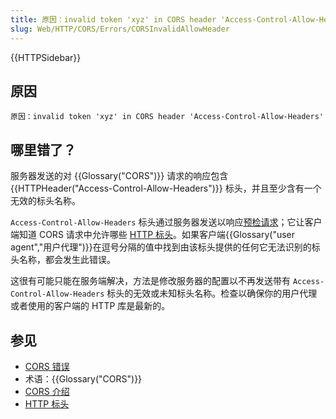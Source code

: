 ```yaml
---
title: 原因：invalid token 'xyz' in CORS header 'Access-Control-Allow-Headers'
slug: Web/HTTP/CORS/Errors/CORSInvalidAllowHeader
---
```


{{HTTPSidebar}}

## 原因

```plain
原因：invalid token 'xyz' in CORS header 'Access-Control-Allow-Headers'
```

## 哪里错了？

服务器发送的对 {{Glossary("CORS")}} 请求的响应包含 {{HTTPHeader("Access-Control-Allow-Headers")}} 标头，并且至少含有一个无效的标头名称。

`Access-Control-Allow-Headers` 标头通过服务器发送以响应[预检请求](/zh-CN/docs/Glossary/Preflight_request)；它让客户端知道 CORS 请求中允许哪些 [HTTP 标头](/zh-CN/docs/Web/HTTP/Headers)。如果客户端{{Glossary("user agent","用户代理")}}在逗号分隔的值中找到由该标头提供的任何它无法识别的标头名称，都会发生此错误。

这很有可能只能在服务端解决，方法是修改服务器的配置以不再发送带有 `Access-Control-Allow-Headers` 标头的无效或未知标头名称。检查以确保你的用户代理或者使用的客户端的 HTTP 库是最新的。

## 参见

- [CORS 错误](/zh-CN/docs/Web/HTTP/CORS/Errors)
- 术语：{{Glossary("CORS")}}
- [CORS 介绍](/zh-CN/docs/Web/HTTP/CORS)
- [HTTP 标头](/zh-CN/docs/Web/HTTP/Headers)
